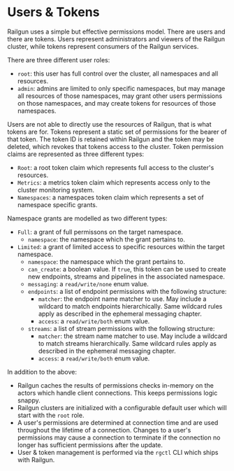 Users & Tokens
==============
Railgun uses a simple but effective permissions model. There are users and there are tokens. Users represent administrators and viewers of the Railgun cluster, while tokens represent consumers of the Railgun services.

There are three different user roles:
- `root`: this user has full control over the cluster, all namespaces and all resources.
- `admin`: admins are limited to only specific namespaces, but may manage all resources of those namespaces, may grant other users permissions on those namespaces, and may create tokens for resources of those namespaces.

Users are not able to directly use the resources of Railgun, that is what tokens are for. Tokens represent a static set of permissions for the bearer of that token. The token ID is retained within Railgun and the token may be deleted, which revokes that tokens access to the cluster. Token permission claims are represented as three different types:
- `Root`: a root token claim which represents full access to the cluster's resources.
- `Metrics`: a metrics token claim which represents access only to the cluster monitoring system.
- `Namespaces`: a namespaces token claim which represents a set of namespace specific grants.

Namespace grants are modelled as two different types:
- `Full`: a grant of full permissons on the target namespace.
    - `namespace`: the namespace which the grant pertains to.
- `Limited`: a grant of limited access to specific resources within the target namespace.
    - `namespace`: the namespace which the grant pertains to.
    - `can_create`: a boolean value. If `true`, this token can be used to create new endpoints, streams and pipelines in the associated namespace.
    - `messaging`: a `read/write/none` enum value.
    - `endpoints`: a list of endpoint permissions with the following structure:
        - `matcher`: the endpoint name matcher to use. May include a wildcard to match endpoints hierarchically. Same wildcard rules apply as described in the ephemeral messaging chapter.
        - `access`: a `read/write/both` enum value.
    - `streams`: a list of stream permissions with the following structure:
        - `matcher`: the stream name matcher to use. May include a wildcard to match streams hierarchically. Same wildcard rules apply as described in the ephemeral messaging chapter.
        - `access`: a `read/write/both` enum value.

In addition to the above:
- Railgun caches the results of permissions checks in-memory on the actors which handle client connections. This keeps permissions logic snappy.
- Railgun clusters are initialized with a configurable default user which will start with the `root` role.
- A user's permissions are determined at connection time and are used throughout the lifetime of a connection. Changes to a user's permissions may cause a connection to terminate if the connection no longer has sufficient permissions after the update.
- User & token management is performed via the `rgctl` CLI which ships with Railgun.
